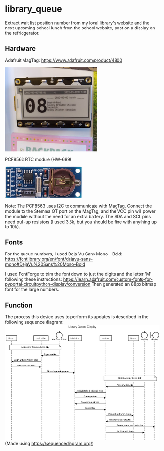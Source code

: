 # library_queue
Extract wait list position number from my local library's website and the next upcoming school lunch from the school website, post on a display on the refridgerator.

## Hardware

Adafruit MagTag: https://www.adafruit.com/product/4800

<img src="08.jpg" width="300" title="MagTag photo">

PCF8563 RTC module (HW-689)

<img src="PCF8563.png"  width="250" title="PCF8563 module">

Note: The PCF8563 uses I2C to communicate with MagTag. Connect the module to the Stemma QT port on the MagTag, and the VCC pin will power the module without the need for an extra battery. The SDA and SCL pins need pull-up resistors (I used 3.3k, but you should be fine with anything up to 10k).

## Fonts

For the queue numbers, I used Deja Vu Sans Mono - Bold:
https://fontlibrary.org/en/font/dejavu-sans-mono#DejaVu%20Sans%20Mono-Bold

I used FontForge to trim the font down to just the digits and the letter 'M' following these instructions:
https://learn.adafruit.com/custom-fonts-for-pyportal-circuitpython-display/conversion
Then generated an 88px bitmap font for the large numbers.

## Function

The process this device uses to perform its updates is described in the following sequence diagram:
![Sequence diagram for the process](library_queue.png)
(Made using https://sequencediagram.org/)
